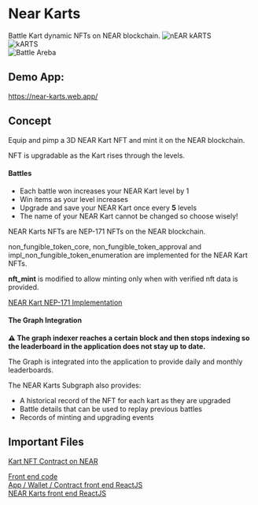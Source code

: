 # Near Karts

Battle Kart dynamic NFTs on NEAR blockchain.
![nEAR kARTS](https://i.ibb.co/ynGP3WP/Screenshot-from-2023-06-03-16-19-31.png)</br>
![kARTS](https://i.ibb.co/DDMxBCr/Screenshot-from-2023-06-03-16-18-04.png) </br>
![Battle Areba](https://i.ibb.co/fnZgbYj/Screenshot-from-2023-06-03-16-17-02.png)

## Demo App:
 https://near-karts.web.app/

## Concept

Equip and pimp a 3D NEAR Kart NFT and mint it on the NEAR blockchain.

NFT is upgradable as the Kart rises through the levels.

#### Battles

* Each battle won increases your NEAR Kart level by 1  
* Win items as your level increases  
* Upgrade and save your NEAR Kart once every **5** levels  
* The name of your NEAR Kart cannot be changed so choose wisely! 


NEAR Karts NFTs are NEP-171 NFTs on the NEAR blockchain.

non_fungible_token_core, non_fungible_token_approval and impl_non_fungible_token_enumeration are implemented for the NEAR Kart NFTs.

**nft_mint** is modified to allow minting only when with verified nft data is provided.

[NEAR Kart NEP-171 Implementation](https://github.com/Muhindo-Galien/Karts-Battle/blob/master/contracts/near/nft/src/lib.rs)

#### The Graph Integration

**⚠ The graph indexer reaches a certain block and then stops indexing so the leaderboard in the application does not stay up to date.**

The Graph is integrated into the application to provide daily and monthly leaderboards.

The NEAR Karts Subgraph also provides:

* A historical record of the NFT for each kart as they are upgraded
* Battle details that can be used to replay previous battles
* Records of minting and upgrading events

## Important Files

[Kart NFT Contract on NEAR](https://github.com/Muhindo-Galien/Karts-Battle/blob/master/contracts/near/nft/src/lib.rs)

[Front end code](https://github.com/Muhindo-Galien/Karts-Battle/tree/master/web/src)  
[App / Wallet / Contract front end ReactJS](https://github.com/Muhindo-Galien/Karts-Battle/blob/master/web/src/App.js)  
[NEAR Karts front end ReactJS](https://github.com/Muhindo-Galien/Karts-Battle/blob/master/web/src/js/components/NearKarts.js)  
